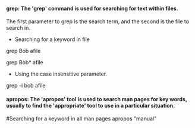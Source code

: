 #### grep: The 'grep' command is used for searching for text within files.

The first parameter to grep is the search term, and the second is the file to search in.

* Searching for a keyword in file

grep Bob afile

grep Bob* afile

* Using the case insensitive parameter.

grep -i bob afile

#### apropos: The 'apropos' tool is used to search man pages for key words, usually to find the 'appropriate' tool to use in a particular situation.

#Searching for a keyword in all man pages
apropos "manual"
